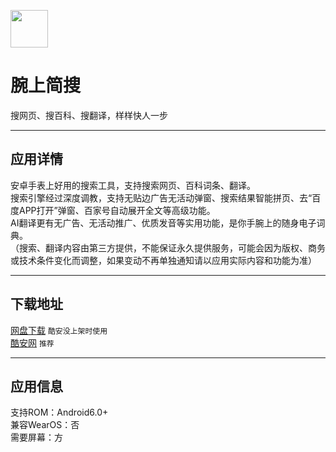 [<img src="https://www.hankmi.com/favicon.ico" width="60" height="60" align="middle" />](https://www.hankmi.com)

# 腕上简搜
搜网页、搜百科、搜翻译，样样快人一步

***

## 应用详情
安卓手表上好用的搜索工具，支持搜索网页、百科词条、翻译。  
搜索引擎经过深度调教，支持无贴边广告无活动弹窗、搜索结果智能拼页、去“百度APP打开”弹窗、百家号自动展开全文等高级功能。  
AI翻译更有无广告、无活动推广、优质发音等实用功能，是你手腕上的随身电子词典。  
（搜索、翻译内容由第三方提供，不能保证永久提供服务，可能会因为版权、商务或技术条件变化而调整，如果变动不再单独通知请以应用实际内容和功能为准）

***

## 下载地址
[网盘下载](https://www.icloud.com.cn/iclouddrive/0eamh9tGlmhk4Q-bzira7kd5A) `酷安没上架时使用`  
[酷安网](http://www.coolapk.com/apk/299522) `推荐`

***

## 应用信息
支持ROM：Android6.0+  
兼容WearOS：否  
需要屏幕：方
